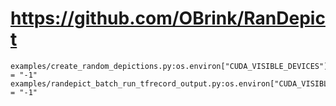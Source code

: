 # https://github.com/OBrink/RanDepict

```console
examples/create_random_depictions.py:os.environ["CUDA_VISIBLE_DEVICES"] = "-1"
examples/randepict_batch_run_tfrecord_output.py:os.environ["CUDA_VISIBLE_DEVICES"] = "-1"

```

